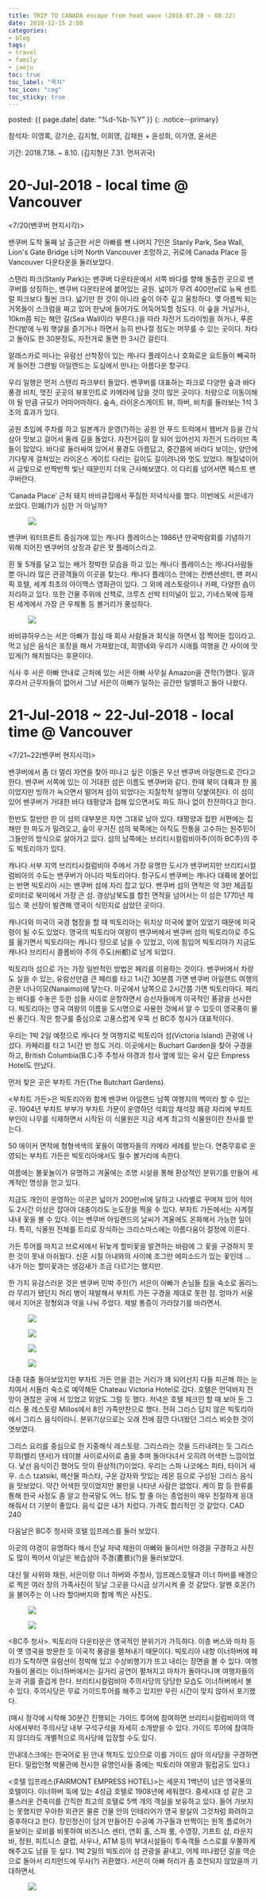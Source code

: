 ```yaml
---
title: TRIP TO CANADA escape from heat wave (2018.07.20 ~ 08.22)
date: 2018-12-15 2:00
categories:
- blog
tags:
- travel
- family
- jaeju
toc: true
toc_label: "목차"
toc_icon: "cog"
toc_sticky: true
---
```


<head>
<link rel="stylesheet" href="/resource/styles.css">
</head>

posted: {{ page.date| date: "%d-%b-%Y" }}
{: .notice--primary}

참석자: 이영록, 강기순, 김지형, 이희영, 김채원 + 윤성희, 이가영, 윤서은

기간: 2018.7.18. ~ 8.10. (김지형은 7.31. 먼저귀국)

<h1 id="20-Jul-2018 @ Vancouver">20-Jul-2018 - local time @ Vancouver</h1>

&lt;7/20(밴쿠버 현지시각)&gt;


밴쿠버 도착 둘째 날  출근한 서은 아빠를 뺀 나머지 7인은 Stanly Park, Sea Wall, Lion's Gate Bridge 너머 North Vancouver 조망하고, 귀로에 Canada Place 등 Vancouver 다운타운을  둘러보았다.

스탠리 파크(Stanly Park)는 밴쿠버 다운타운에서 서쪽 바다를 향해 돌출한 곳으로 밴쿠버를 상징하는, 밴쿠버 다운타운에 붙어있는 공원. 넓이가 무려 400만㎡로 뉴욕 센트럴 파크보다 훨씬 크다. 넓기만 한 것이 아니라 숲이 아주 깊고 울창하다. 몇 아름씩 되는 거목들이 스크럼을 짜고 있어 한낮에 들어가도 어둑어둑할 정도다. 이 숲을 거닐거나, 10km쯤 되는 해안 길(Sea Wall이라 부른다.)을 따라 자전거 드라이빙을 하거나, 푸른 잔디밭에 누워 햇살을 즐기거나 하면서 능히 반나절 정도는 머무를 수 있는 곳이다. 차타고 돌아도 한 30분정도, 자전거로 돌면 한 3시간 걸린다.

알래스카로 떠나는 유람선 선착장이 있는 캐나다 플레이스나 호화로운 요트들이 빼곡하게 들어찬 그랜빌 아일랜드는 도심에서 만나는 아름다운 항구다.


우리 일행은 먼저 스탠리 파크부터 돌았다. 벤쿠버를 대표하는 파크로 다양한 숲과 바다풍경 비치, 멋진 곳곳의 뷰포인트로 카메라에 담을 것이 많은 곳이다. 차량으로 이동이해야 될 만큼 규모가 어마어마하다. 숲속, 라이온스게이트 뷰, 하버, 비치를 둘러보는 1석 3조의 효과가 있다.

공원 초입에 주차를 하고 일본계가 운영(?)하는 공원 안 푸드 트럭에서 햄버거 등을 간식삼아 맛보고 걸어서 둘레 길을 돌았다. 자전거길이 잘 되어 있어선지 자전거 드라이브 족들이 많았다. 바다로 둘러싸여 있어서 풍경도 아름답고, 중간쯤에 바라다 보이는, 양안에 기다랗게 걸쳐있는 라이온스 게이트 다리는 길이도 길이려니와 멋도 있었다. 해질녘이어서 금빛으로 반짝반짝 빛난 때문인지 더욱 근사해보였다. 이 다리를 넘어서면 웨스트 밴쿠버란다.


‘Canada Place’ 근처 돼지 바비큐집에서 푸짐한 저녁식사를 했다. 이번에도 서은네가 쏘았다. 민폐(?)가 심한 거 아닐까?

<div class="fig-container">
<figure id="photo-canada-place-01">
	<img src="/assets/images/canada-2018/canada-place-01.png">
</figure>
</div>

밴쿠버 워터프론트 중심가에 있는 캐나다 플레이스는 1986년 만국박람회를 기념하기 위해 지어진 밴쿠버의 상징과 같은 핫 플레이스라고. 

흰 돛 5개를 달고 있는 배가 정박한 모습을 하고 있는 캐나다 플레이스는 캐나다사람들 뿐 아니라 많은 관광객들이 이곳을 찾는다. 캐나다 플레이스 안에는 컨벤션센터, 팬 퍼시픽 호텔, 세계 최초의 아이맥스 영화관이 있다. 그 외에 레스토랑이나 카페, 다양한 숍이 자리하고 있다. 또한 건물 주위에 산책로, 크루즈 선박 터미널이 있고, 기네스북에 등재된 세계에서 가장 큰 우체통 등 볼거리가 풍성하다.

<div class="fig-container">
<figure id="photo-canada-place-02">
	<img src="/assets/images/canada-2018/canada-place-02.png">
</figure>
</div>

바비큐하우스는 서은 아빠가 점심 때 회사 사람들과 회식을 하면서 점 찍어둔 집이라고. 먹고 남은 음식은 포장을 해서 가져왔는데, 희영네와 우리가 시애틀 여행을 간 사이에 맛있게(?) 해치웠다는 후문이다.

식사 후 서은 아빠 안내로 근처에 있는 서은 아빠 사무실 Amazon을 견학(?)했다. 일과 후라서 근무자들이 없어서 그냥 서은이 아빠가 일하는 공간만 일별하고 돌아 나왔다.


<h1 id="21-Jul-2018 @ Vancouver">21-Jul-2018 ~ 22-Jul-2018 - local time @ Vancouver</h1>

&lt;7/21~22(밴쿠버 현지시각)&gt;


밴쿠버에서 좀 더 멀리 자연을 찾아 떠나고 싶은 이들은 우선 밴쿠버 아일랜드로 간다고 한다. 밴쿠버 서쪽에 있는 이 거대한 섬은 이름도 밴쿠버와 같다. 한때 북미 대륙과 한 몸이었지만 빙하가 녹으면서 떨어져 섬이 되었다는 지질학적 설명이 덧붙여진다. 이 섬이 있어 밴쿠버가 거대한 바다 태평양과 접해 있으면서도 파도 하나 없이 잔잔하다고 한다.

한반도 절반만 한 이 섬의 대부분은 자연 그대로 남아 있다. 태평양과 접한 서편에는 집채만 한 파도가 밀려오고, 숲이 우거진 섬의 북쪽에는 아직도 전통을 고수하는 원주민이 그들만의 방식으로 살아가고 있다. 섬의 남쪽에는 브리티시컬럼비아주(이하 BC주)의 주도 빅토리아가 있다.

캐나다 서부 지역 브리티시컬럼비아 주에서 가장 유명한 도시가 밴쿠버지만 브리티시컬럼비아의 수도는 밴쿠버가 아니라 빅토리아다. 항구도시 밴쿠버는 캐나다 대륙에 붙어있는 반면 빅토리아 시는 밴쿠버 섬에 자리 잡고 있다. 밴쿠버 섬의 면적은 약 3만 제곱킬로미터로 북미에서 가장 큰 섬. 경상남북도를 합친 면적을 넘어서는 이 섬은 1770년 제임스 쿡 선장이 발견해 영국이 식민지로 삼았던 곳이다.

캐나다와 미국이 국경 협정을 할 때 빅토리아는 위치상 미국에 붙어 있었기 때문에 미국령이 될 수도 있었다. 영국의 빅토리아 여왕이 밴쿠버에서 밴쿠버 섬의 빅토리아로 주도를 옮기면서 빅토리아는 캐나다 땅으로 남을 수 있었고, 이에 힘입어 빅토리아가 지금도 캐나다 브리티시 콜롬비아 주의 주도(州都)로 남게 되었다.

빅토리아 섬으로 가는 가장 일반적인 방법은 페리를 이용하는 것이다. 밴쿠버에서 차량도 실을 수 있는, 유람선만큼 큰 페리를 타고 1시간 30분쯤 가면 밴쿠버 아일랜드 여행의 관문 너나이모(Nanaimo)에 닿는다. 이곳에서 남쪽으로 2시간쯤 가면 빅토리아다. 페리는 바다를 수놓은 듯한 섬들 사이로 운항하면서 승선자들에게 이국적인 풍광을 선사한다. 빅토리아는 영국 여왕의 이름을 도시명으로 사용한 것에서 알 수 있듯이 영국풍이 물씬 풍긴다. 작은 항구를 중심으로 고풍스럽게 우뚝 선 BC주 청사가 대표적이다.

우리는 1박 2일 예정으로 캐나다 첫 여행지로 빅토리아 섬(Victoria Island) 관광에 나섰다. 카페리를 타고 1시간 반 정도 거리. 이곳에서는 Buchart Garden을 찾아 구경을 하고, British Columbia(B.C.)주 주청사 야경과 청사 옆에 있는 유서 깊은 Empress Hotel도 만났다.


먼저 찾은 곳은 부차트 가든(The Butchart Gardens).

&lt;부차트 가든&gt;은 빅토리아와 함께 밴쿠버 아일랜드 남쪽 여행지의 백미라 할 수 있는 곳. 1904년 부차트 부부가 부차트 가문이 운영하던 석회암 채석장 폐광 자리에 부차트 부인이 나무를 식재하면서 시작된 이 식물원은 지금 세계 최고의 식물원이란 찬사를 받는다.

50 에이커 면적에 형형색색의 꽃들이 여행자들의 카메라 세례를 받는다. 연중무휴로 운영되는 부차트 가든은 빅토리아에서도 필수 볼거리에 속한다.

여름에는 불꽃놀이가 유명하고 겨울에는 조명 시설을 통해 환상적인 분위기를 만들어 세계적인 명성을 얻고 있다.

지금도 개인이 운영하는 이곳은 넓이가 200만㎡에 달하고 나라별로 꾸며져 있어 적어도 2시간 이상은 잡아야 대충이라도 눈도장을 찍을 수 있다. 부차트 가든에서는 사계절 내내 꽃을 볼 수 있다. 이는 밴쿠버 아일랜드의 날씨가 겨울에도 온화해서 가능한 일이다. 특히, 식물원 전체를 트리로 장식하는 크리스마스에는 아름다움이 절정에 이른다.


가든 투어를 마치고 브로셔에서 뒤늦게 할미꽃을 발견하는 바람에 그 꽃을 구경하지 못한 것이 못내 아쉬웠다. 신혼 시절 아내와의 사이에 조그만 에피소드가 있는 꽃인데 ... 내가 아는 할미꽃과는 생김새가 조금 다르기는 했지만.

한 가지 유감스러운 것은 밴쿠버 민박 주인(?) 서은이 아빠가 손님들 짐을 숙소로 올리느라 무리가 됐던지 허리 병이 재발해서 부차트 가든 구경을 제대로 못한 점. 엄마가 서울에서 지어온 정형외과 약을 나눠 주었다. 제발 통증이 가라앉기를 바라면서.

<div class="fig-container">
<figure id="photo-butchart-01">
	<img src="/assets/images/canada-2018/butchart-01.png">
</figure>
</div>

<div class="fig-container">
<figure id="photo-butchart-02">
	<img src="/assets/images/canada-2018/butchart-02.png">
</figure>
</div>

<div class="fig-container">
<figure id="photo-butchart-03">
	<img src="/assets/images/canada-2018/butchart-03.png">
</figure>
</div>

<div class="fig-container">
<figure id="photo-butchart-04">
	<img src="/assets/images/canada-2018/butchart-04.png">
</figure>
</div>

대충 대충 돌아보았지만 부차트 가든 안을 걷는 거리가 꽤 되어선지 다들 피곤해 하는 눈치여서 서둘러 숙소로 예약해둔 Chateau Victoria Hotel로 갔다. 호텔은 언덕바지 전망이 괜찮은 곳에 서 있었고 외양도 그럴 듯 했다. 저녁은 호텔 체크인 할 때 보아 둔 그리스 풍 레스토랑 Millos에서 8인 가족만찬으로 했다. 전혀 그리스 답지 않은 빅토리아에서 그리스 음식이라니. 분위기상으로는 오래 전에 잠깐 다녀왔던 그리스 비슷한 것이 엿보였다.

그리스 요리를 중심으로 한 지중해식 레스토랑. 그리스라는 것을 드러내려는 듯 그리스 무희(밸리 댄서)가 테이블 사이로사이로 춤을 추며 돌아다녀서 오히려 어색한 느낌이었다. 낯선 음식이긴 했어도 맛이 환상적(?)이었다. 우리는 스파 나코에스 피타, 타이거 새우. 소스 tzatsiki, 해산물 파스타, 구운 감자와 맛있는 레몬 등으로 구성된 그리스 음식을 맛보았다. 약간 어색한 맛이었지만 불만을 나타낸 사람은 없었다. 케이 팝 등 한류를 통해 한국 사정도 좀 알고 한국말도 어느 정도 할 줄 아는 종업원이 매우 친절하게 응대해줘서 더 기분이 좋았다. 음식 값은 내가 치렀다. 가격도 합리적인 것 같았다. CAD 240


다음날은 BC주 청사와 호텔 임프레스를 둘러 보았다.

이곳의 야경이 유명하다 해서 전날 저녁 채원이 아빠와 둘이서만 야경을 구경하고 사진도 많이 찍어서 이날은 복습삼아 주경(晝景)(?)을 둘러보았다.

대신 딸 사위와 채원, 서은이랑 이너 하버와 주청사, 임프레스호텔과 이너 하버를 배경으로 찍은 여러 장의 가족사진이 뒷날 그곳을 다시금 상기시켜 줄 것 같았다. 알펜 호온(?)을 불어주는 이 나라 할아버지와 함께 찍은 사진도.

<div class="fig-container">
<figure id="photo-Legislative-Assembly-of-British-Columbia-01">
	<img src="/assets/images/canada-2018/Legislative-Assembly-of-British-Columbia-01.png">
</figure>
</div>

<div class="fig-container">
<figure id="photo-Legislative-Assembly-of-British-Columbia-02">
	<img src="/assets/images/canada-2018/Legislative-Assembly-of-British-Columbia-02.png">
</figure>
</div>

&lt;BC주 청사&gt;. 빅토리아 다운타운은 영국적인 분위기가 가득하다. 이층 버스와 마차 등이 옛 영국을 방문한 듯 이국적 풍광을 펼쳐내기 때문이다. 빅토리아 내항 이너하버에 페리가 도착하면 유람선이 정박해 있고 수상비행기가 뜨고 내리는 장면을 볼 수 있다. 여행자들이 몰리는 이너하버에서는 길거리 공연이 펼쳐지고 마차가 돌아다니며 여행자들의 눈과 귀를 즐겁게 한다. 브리티시컬럼비아 주의사당의 당당한 모습도 이너하버에서 볼 수 있다. 주의사당은 무료 가이드투어를 해주고 있지만 우린 시간이 맞지 않아서 포기했다.

(매시 정각에 시작해 30분간 진행되는 가이드 투어에 참여하면 브리티시컬럼비아의 역사에서부터 주의사당 내부 구석구석을 자세히 소개받을 수 있다. 가이드 투어에 참여하지 않더라도 개별적으로 의사당에 입장할 수도 있다.

안내데스크에는 한국어로 된 안내 책자도 있으므로 이를 가이드 삼아 의사당을 구경하면 된다. 밀랍인형 박물관에 전시한 유명인사들 중에는 빅토리아 여왕과 필립공도 있다.)


&lt;호텔 임프레스(FAIRMONT EMPRESS HOTEL)&gt;는 세운지 1백년이 넘은 영국풍의 호텔이다. 이너하버 둑에 있는 4성급 호텔로 1908년에 세워졌다. 중세시대 성 같은 고풍스러운 건축미를 간직한 최고의 호텔로 5백 개의 객실을 보유하고 있다. 들어 가보지는 못했지만 우아한 외관은 물론 건물 안의 인테리어가 영국 왕실의 그것처럼 화려하고 중후하다고 한다. 장인정신이 담겨 만들어진 수공예 가구들과 반짝이는 원목 플로어가 돋보이는 로비를 비롯하여 비즈니스 센터, 연회 홀, 스파 룸, 수영장, 기프트 샵, 라운지 바, 정원, 피트니스 클럽, 사우나, ATM 등의 부대시설들이 투숙객들 스스로를 우쭐하게 해주고도 남을 듯 싶다. 1박 2일의 빅토리아 섬 관광을 끝내고, 어제 떠나왔던 길을 역순으로 돌아서 리치먼드에 무사(?) 귀환했다. 서은이 아빠 허리가 좀 호전되지 않았을까 기대하면서.

<div class="fig-container">
<figure id="photo-FAIRMONT-EMPRESS-HOTEL">
	<img src="/assets/images/canada-2018/FAIRMONT-EMPRESS-HOTEL.png">
</figure>
</div>

